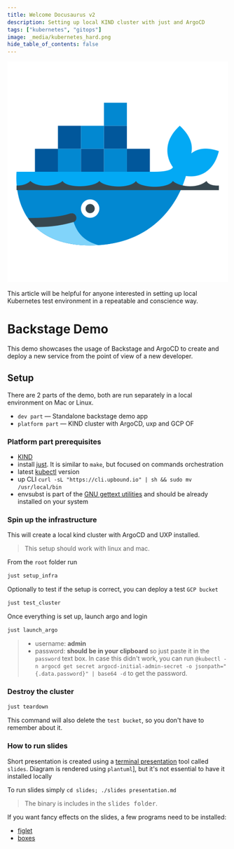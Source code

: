```yaml
---
title: Welcome Docusaurus v2
description: Setting up local KIND cluster with just and ArgoCD
tags: ["kubernetes", "gitops"]
image: _media/kubernetes_hard.png
hide_table_of_contents: false
---
```


![](./_media/logo_old.png) 

This article will be helpful for anyone interested in setting up local Kubernetes test environment in a repeatable and conscience way.

<!--truncate-->

# Backstage Demo

This demo showcases the usage of Backstage and ArgoCD to create and deploy a new service from the point of view of a new developer.

## Setup

There are 2 parts of the demo, both are run separately in a local environment on Mac or Linux.

- `dev part` — Standalone backstage demo app
- `platform part` — KIND cluster with ArgoCD, uxp and GCP OF

### Platform part prerequisites

- [KIND](https://kind.sigs.k8s.io/)
- install [just](https://github.com/casey/just). It is similar to `make`, but focused on commands orchestration
- latest [kubectl](https://kubernetes.io/docs/tasks/tools/install-kubectl-linux/) version
- up CLI `curl -sL "https://cli.upbound.io" | sh && sudo mv /usr/local/bin`
- envsubst is part of the [GNU gettext utilities](https://www.gnu.org/software/gettext/manual/gettext.html) and should be already installed on your system

### Spin up the infrastructure

This will create a local kind cluster with ArgoCD and UXP installed. 

> This setup should work with linux and mac.

From the `root` folder run

```bash
just setup_infra
```

Optionally to test if the setup is correct, you can deploy a test `GCP bucket`

```bash
just test_cluster
```

Once everything is set up, launch argo and login

```bash
just launch_argo
```

> - username: **admin**
> - password: **should be in your clipboard** so just paste it in the `password` text box. In case this didn't work, you can run `@kubectl -n argocd get secret argocd-initial-admin-secret -o jsonpath="{.data.password}" | base64 -d` to get the password.

### Destroy the cluster

```bash
just teardown
```

This command will also delete the `test bucket`, so you don't have to remember about it.

### How to run slides

Short presentation is created using a [terminal presentation](https://github.com/maaslalani/slides) tool called `slides`.
Diagram is rendered using `plantuml`], but it's not essential to have it installed locally

To run slides simply `cd slides; ./slides presentation.md`

> The binary is includes in the <kbd>slides folder</kbd>.

If you want fancy effects on the slides, a few programs need to be installed:

- [figlet](https://github.com/cmatsuoka/figlet)
- [boxes](https://github.com/ascii-boxes/boxes)

